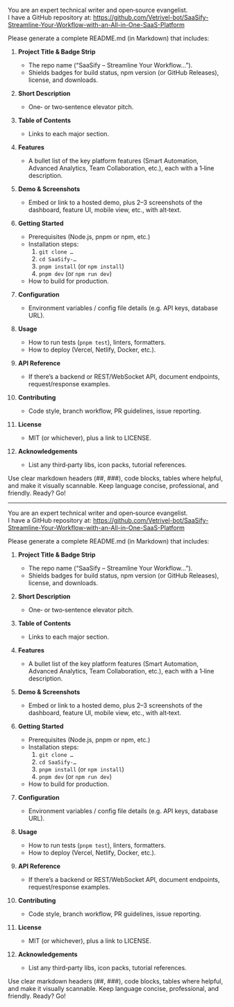 You are an expert technical writer and open‑source evangelist.  
I have a GitHub repository at:
https://github.com/Vetrivel-bot/SaaSify-Streamline-Your-Workflow-with-an-All-in-One-SaaS-Platform

Please generate a complete README.md (in Markdown) that includes:

1. **Project Title & Badge Strip**  
   - The repo name (“SaaSify – Streamline Your Workflow…”).  
   - Shields badges for build status, npm version (or GitHub Releases), license, and downloads.

2. **Short Description**  
   - One‑ or two‑sentence elevator pitch.

3. **Table of Contents**  
   - Links to each major section.

4. **Features**  
   - A bullet list of the key platform features (Smart Automation, Advanced Analytics, Team Collaboration, etc.), each with a 1‑line description.

5. **Demo & Screenshots**  
   - Embed or link to a hosted demo, plus 2–3 screenshots of the dashboard, feature UI, mobile view, etc., with alt‑text.

6. **Getting Started**  
   - Prerequisites (Node.js, pnpm or npm, etc.)  
   - Installation steps:
     1. `git clone …`
     2. `cd SaaSify-…`
     3. `pnpm install` (or `npm install`)
     4. `pnpm dev` (or `npm run dev`)
   - How to build for production.

7. **Configuration**  
   - Environment variables / config file details (e.g. API keys, database URL).

8. **Usage**  
   - How to run tests (`pnpm test`), linters, formatters.  
   - How to deploy (Vercel, Netlify, Docker, etc.).

9. **API Reference**  
   - If there’s a backend or REST/WebSocket API, document endpoints, request/response examples.

10. **Contributing**  
    - Code style, branch workflow, PR guidelines, issue reporting.

11. **License**  
    - MIT (or whichever), plus a link to LICENSE.

12. **Acknowledgements**  
    - List any third‑party libs, icon packs, tutorial references.

Use clear markdown headers (##, ###), code blocks, tables where helpful, and make it visually scannable. Keep language concise, professional, and friendly. Ready? Go!

____________________________________________________________________________________________________________________________________________________________________________________________________

You are an expert technical writer and open‑source evangelist.  
I have a GitHub repository at:
https://github.com/Vetrivel-bot/SaaSify-Streamline-Your-Workflow-with-an-All-in-One-SaaS-Platform

Please generate a complete README.md (in Markdown) that includes:

1. **Project Title & Badge Strip**  
   - The repo name (“SaaSify – Streamline Your Workflow…”).  
   - Shields badges for build status, npm version (or GitHub Releases), license, and downloads.

2. **Short Description**  
   - One‑ or two‑sentence elevator pitch.

3. **Table of Contents**  
   - Links to each major section.

4. **Features**  
   - A bullet list of the key platform features (Smart Automation, Advanced Analytics, Team Collaboration, etc.), each with a 1‑line description.

5. **Demo & Screenshots**  
   - Embed or link to a hosted demo, plus 2–3 screenshots of the dashboard, feature UI, mobile view, etc., with alt‑text.

6. **Getting Started**  
   - Prerequisites (Node.js, pnpm or npm, etc.)  
   - Installation steps:
     1. `git clone …`
     2. `cd SaaSify-…`
     3. `pnpm install` (or `npm install`)
     4. `pnpm dev` (or `npm run dev`)
   - How to build for production.

7. **Configuration**  
   - Environment variables / config file details (e.g. API keys, database URL).

8. **Usage**  
   - How to run tests (`pnpm test`), linters, formatters.  
   - How to deploy (Vercel, Netlify, Docker, etc.).

9. **API Reference**  
   - If there’s a backend or REST/WebSocket API, document endpoints, request/response examples.

10. **Contributing**  
    - Code style, branch workflow, PR guidelines, issue reporting.

11. **License**  
    - MIT (or whichever), plus a link to LICENSE.

12. **Acknowledgements**  
    - List any third‑party libs, icon packs, tutorial references.

Use clear markdown headers (##, ###), code blocks, tables where helpful, and make it visually scannable. Keep language concise, professional, and friendly. Ready? Go!
